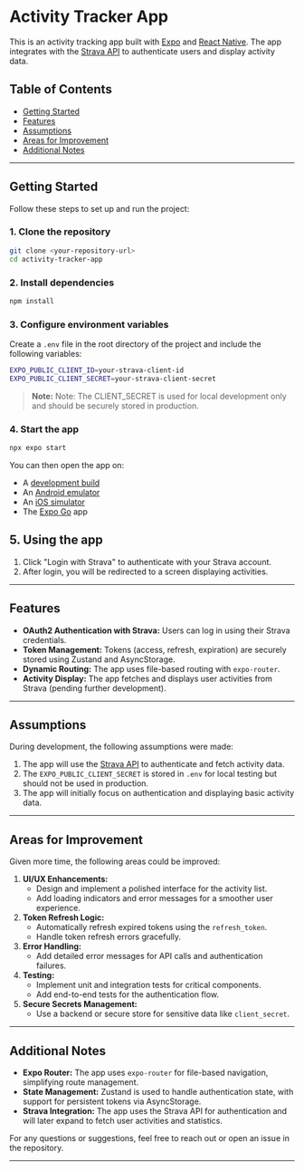 # Activity Tracker App

This is an activity tracking app built with [Expo](https://expo.dev) and [React Native](https://reactnative.dev). The app integrates with the [Strava API](https://developers.strava.com/) to authenticate users and display activity data.

## Table of Contents

- [Getting Started](#getting-started)
- [Features](#features)
- [Assumptions](#assumptions)
- [Areas for Improvement](#areas-for-improvement)
- [Additional Notes](#additional-notes)

---

## Getting Started

Follow these steps to set up and run the project:

### 1. Clone the repository

```bash
git clone <your-repository-url>
cd activity-tracker-app
```

### 2. Install dependencies

```bash
npm install
```

### 3. Configure environment variables
Create a `.env` file in the root directory of the project and include the following variables:

```bash
EXPO_PUBLIC_CLIENT_ID=your-strava-client-id
EXPO_PUBLIC_CLIENT_SECRET=your-strava-client-secret
```
> **Note:** Note: The CLIENT_SECRET is used for local development only and should be securely stored in production.

### 4. Start the app

```bash
npx expo start
```

You can then open the app on:

- A [development build](https://docs.expo.dev/develop/development-builds/introduction/)
- An [Android emulator](https://docs.expo.dev/workflow/android-studio-emulator/)
- An [iOS simulator](https://docs.expo.dev/workflow/ios-simulator/)
- The [Expo Go](https://expo.dev/go) app

## 5. Using the app

1. Click "Login with Strava" to authenticate with your Strava account.
2. After login, you will be redirected to a screen displaying activities.

---

## Features

- **OAuth2 Authentication with Strava:** Users can log in using their Strava credentials.
- **Token Management:** Tokens (access, refresh, expiration) are securely stored using Zustand and AsyncStorage.
- **Dynamic Routing:** The app uses file-based routing with `expo-router`.
- **Activity Display:** The app fetches and displays user activities from Strava (pending further development).

---

## Assumptions

During development, the following assumptions were made:

1. The app will use the [Strava API](https://developers.strava.com/) to authenticate and fetch activity data.
2. The `EXPO_PUBLIC_CLIENT_SECRET` is stored in `.env` for local testing but should not be used in production.
3. The app will initially focus on authentication and displaying basic activity data.

---

## Areas for Improvement

Given more time, the following areas could be improved:

1. **UI/UX Enhancements:**
   - Design and implement a polished interface for the activity list.
   - Add loading indicators and error messages for a smoother user experience.
2. **Token Refresh Logic:**
   - Automatically refresh expired tokens using the `refresh_token`.
   - Handle token refresh errors gracefully.
3. **Error Handling:**
   - Add detailed error messages for API calls and authentication failures.
4. **Testing:**
   - Implement unit and integration tests for critical components.
   - Add end-to-end tests for the authentication flow.
5. **Secure Secrets Management:**
   - Use a backend or secure store for sensitive data like `client_secret`.

---

## Additional Notes

- **Expo Router:** The app uses `expo-router` for file-based navigation, simplifying route management.
- **State Management:** Zustand is used to handle authentication state, with support for persistent tokens via AsyncStorage.
- **Strava Integration:** The app uses the Strava API for authentication and will later expand to fetch user activities and statistics.

For any questions or suggestions, feel free to reach out or open an issue in the repository.

---
